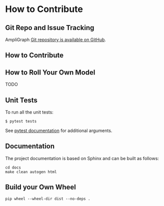 # How to Contribute

## Git Repo and Issue Tracking 

AmpliGraph [Git repository is available on GitHub](https://innersource.accenture.com/projects/DL/repos/xai-link-prediction/).


## How to Contribute


## How to Roll Your Own Model

TODO


## Unit Tests

To run all the unit tests:

```
$ pytest tests
```

See [pytest documentation](https://docs.pytest.org/en/latest/) for additional arguments.


## Documentation

The project documentation is based on Sphinx and can be built as follows:

```
cd docs
make clean autogen html
```

## Build your Own Wheel

```
pip wheel --wheel-dir dist --no-deps .
```
